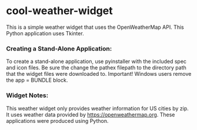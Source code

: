 # cool-weather-widget
This is a simple weather widget that uses the OpenWeatherMap API. This Python application uses Tkinter.  

### Creating a Stand-Alone Application:
To create a stand-alone application, use pyinstaller with the included spec and icon files.  Be sure the change the pathex filepath to the directory path that the widget files were downloaded to.  Important! Windows users remove the app = BUNDLE block.

### Widget Notes:
This weather widget only provides weather information for US cities by zip.  It uses weather data provided by https://openweathermap.org. These applications were produced using Python.

